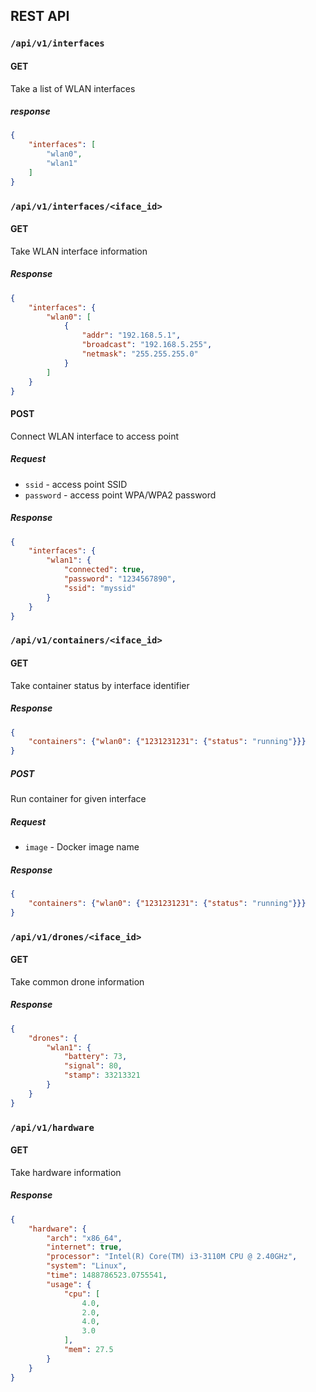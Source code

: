 REST API
-------------

### `/api/v1/interfaces`

#### GET

Take a list of WLAN interfaces 

##### response

```json
{
    "interfaces": [
        "wlan0",
        "wlan1"
    ]
}
```

### `/api/v1/interfaces/<iface_id>`

#### GET

Take WLAN interface information

##### Response

```json
{
    "interfaces": {
        "wlan0": [
            {
                "addr": "192.168.5.1",
                "broadcast": "192.168.5.255",
                "netmask": "255.255.255.0"
            }
        ]
    }
}
```

#### POST

Connect WLAN interface to access point

##### Request

* `ssid` - access point SSID
* `password` - access point WPA/WPA2 password

##### Response

```json
{
    "interfaces": {
        "wlan1": {
            "connected": true,
            "password": "1234567890",
            "ssid": "myssid"
        }
    }
}
```

### `/api/v1/containers/<iface_id>`

#### GET

Take container status by interface identifier

##### Response

```json
{
    "containers": {"wlan0": {"1231231231": {"status": "running"}}}
}
```

##### POST

Run container for given interface

##### Request

* `image` - Docker image name

##### Response

```json
{
    "containers": {"wlan0": {"1231231231": {"status": "running"}}}
}
```
### `/api/v1/drones/<iface_id>`

#### GET

Take common drone information

##### Response

```json
{
    "drones": {
        "wlan1": {
            "battery": 73,
            "signal": 80,
            "stamp": 33213321
        }
    }
}
```

### `/api/v1/hardware`

#### GET

Take hardware information

##### Response

```json
{
    "hardware": {
        "arch": "x86_64",
        "internet": true,
        "processor": "Intel(R) Core(TM) i3-3110M CPU @ 2.40GHz",
        "system": "Linux",
        "time": 1488786523.0755541,
        "usage": {
            "cpu": [
                4.0,
                2.0,
                4.0,
                3.0
            ],
            "mem": 27.5
        }
    }
}
```
